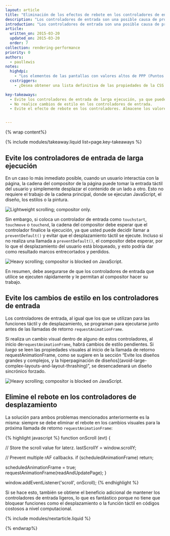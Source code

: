 ```yaml
---
layout: article
title: "Eliminación de los efectos de rebote en los controladores de entrada"
description: "Los controladores de entrada son una posible causa de problemas de rendimiento en sus aplicaciones, ya que pueden bloquear la compleción de los marcos y causar trabajo de diseño adicional (e innecesario)."
introduction: "Los controladores de entrada son una posible causa de problemas de rendimiento en sus aplicaciones, ya que pueden bloquear la compleción de los marcos y causar trabajo de diseño adicional (e innecesario)."
article:
  written_on: 2015-03-20
  updated_on: 2015-03-20
  order: 7
collection: rendering-performance
priority: 0
authors:
  - paullewis
notes:
  highdpi:
    - "Los elementos de las pantallas con valores altos de PPP (Puntos por pulgada) que están en una posición fija se promueven automáticamente a su propia capa del compositor. Esto no es así en los dispositivos con valores bajos de PPP, debido a que la promoción modifica la representación de los textos desde subpíxeles a escala de grises, y la promoción de las capas debe hacerse manualmente."
  csstriggers:
    - ¿Desea obtener una lista definitiva de las propiedades de la CSS que desencadenan el diseño, la pintura o la composición? Consulte <a href="http://csstriggers.com/">Desencadenadores de CSS</a>.

key-takeaways:
  - Evite los controladores de entrada de larga ejecución, ya que pueden bloquear el desplazamiento.
  - No realice cambios de estilo en los controladores de entrada.
  - Evite el efecto de rebote en los controladores. Almacene los valores de los eventos y realice los cambios de estilo en la próxima llamada de retorno requestAnimationFrame.


---
```

{% wrap content%}

{% include modules/takeaway.liquid list=page.key-takeaways %}

## Evite los controladores de entrada de larga ejecución

En un caso lo más inmediato posible, cuando un usuario interactúa con la página, la cadena del compositor de la página puede tomar la entrada táctil del usuario y simplemente desplazar el contenido de un lado a otro. Esto no requiere el trabajo de la cadena principal, donde se ejecutan JavaScript, el diseño, los estilos o la pintura.

<img src="images/debounce-your-input-handlers/compositor-scroll.jpg" class="center" alt="Lightweight scrolling; compositor only.">

Sin embargo, si coloca un controlador de entrada como `touchstart`, `touchmove` o `touchend`, la cadena del compositor debe esperar que el controlador finalice la ejecución, ya que usted puede decidir llamar a `preventDefault()` y evitar que el desplazamiento táctil se ejecute. Incluso si no realiza una llamada a `preventDefault()`, el compositor debe esperar, por lo que el desplazamiento del usuario está bloqueado, y esto podría dar como resultado marcos entrecortados y perdidos.

<img src="images/debounce-your-input-handlers/ontouchmove.jpg" class="center" alt="Heavy scrolling; compositor is blocked on JavaScript.">

En resumen, debe asegurarse de que los controladores de entrada que utilice se ejecuten rápidamente y le permitan al compositor hacer su trabajo.

## Evite los cambios de estilo en los controladores de entrada

Los controladores de entrada, al igual que los que se utilizan para las funciones táctil y de desplazamiento, se programan para ejecutarse junto antes de las llamadas de retorno `requestAnimationFrame`.

Si realiza un cambio visual dentro de alguno de estos controladores, al inicio de`requestAnimationFrame`, habrá cambios de estilo pendientes. Si _luego_ se leen las propiedades visuales al inicio de la llamada de retorno requestAnimationFrame, como se sugiere en la sección “Evite los diseños grandes y complejos, y la hiperpaginación de diseños](avoid-large-complex-layouts-and-layout-thrashing)”, se desencadenará un diseño sincrónico forzado.

<img src="images/debounce-your-input-handlers/frame-with-input.jpg" class="center" alt="Heavy scrolling; compositor is blocked on JavaScript.">

## Elimine el rebote en los controladores de desplazamiento

La solución para ambos problemas mencionados anteriormente es la misma: siempre se debe eliminar el rebote en los cambios visuales para la próxima llamada de retorno `requestAnimationFrame`:

{% highlight javascript %}
function onScroll (evt) {

  // Store the scroll value for laterz.
  lastScrollY = window.scrollY;

  // Prevent multiple rAF callbacks.
  if (scheduledAnimationFrame)
    return;

  scheduledAnimationFrame = true;
  requestAnimationFrame(readAndUpdatePage);
}

window.addEventListener('scroll', onScroll);
{% endhighlight %}

Si se hace esto, también se obtiene el beneficio adicional de mantener los controladores de entrada ligeros, lo que es fantástico porque no tiene que bloquear funciones como el desplazamiento o la función táctil en códigos costosos a nivel computacional.

{% include modules/nextarticle.liquid %}

{% endwrap%}
